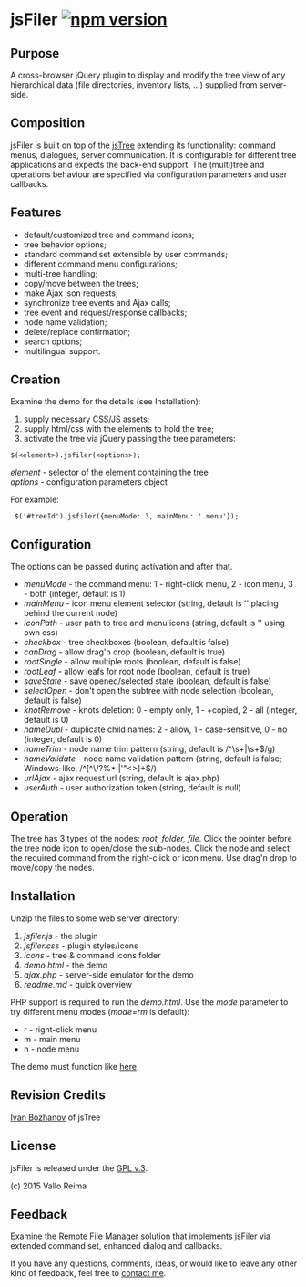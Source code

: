 
# jsFiler  [![npm version](https://badge.fury.io/js/jsfiler.svg)](https://badge.fury.io/js/jsfiler)

## Purpose

A cross-browser jQuery plugin to display and modify the tree view of any hierarchical data (file directories, inventory lists, ...) supplied from server-side.


## Composition

jsFiler is built on top of the [jsTree] extending its functionality: command menus, dialogues, server communication. 
It is configurable for different tree applications and expects the back-end support. 
The (multi)tree and operations behaviour are specified via configuration parameters and user callbacks.


## Features

+ default/customized tree and command icons;
+ tree behavior options;
+ standard command set extensible by user commands;
+ different command menu configurations;
+ multi-tree handling;
+ copy/move between the trees;
+ make Ajax json requests;
+ synchronize tree events and Ajax calls;
+ tree event and request/response callbacks;
+ node name validation;
+ delete/replace confirmation;
+ search options;
+ multilingual support.


## Creation

Examine the demo for the details (see Installation):

1. supply necessary CSS/JS assets;
2. supply html/css with the elements to hold the tree;
3. activate the tree via jQuery passing the tree parameters:

 ``` $(<element>).jsfiler(<options>); ```

 *element* - selector of the element containing the tree</br>
 *options* - configuration parameters object

 For example:

 ``` $('#treeId').jsfiler({menuMode: 3, mainMenu: '.menu'});```

## Configuration
The options can be passed during activation and after that.

+ *menuMode* - the command menu: 1 - right-click menu, 2 - icon menu, 3 - both (integer, default is 1)
+ *mainMenu* - icon menu element selector (string, default is '' placing behind the current node)
+ *iconPath* - user path to tree and menu icons (string, default is '' using own css)
+ *checkbox* -  tree checkboxes (boolean, default is false)
+ *canDrag* -  allow drag'n drop (boolean, default is true)
+ *rootSingle* - allow multiple roots (boolean, default is false)
+ *rootLeaf* - allow leafs for root node (boolean, default is true)
+ *saveState* - save opened/selected state (boolean, default is false)
+ *selectOpen* - don't open the subtree with node selection (boolean, default is false)
+ *knotRemove* - knots deletion: 0 - empty only, 1 - +copied, 2 - all (integer, default is 0)
+ *nameDupl* - duplicate child names: 2 - allow, 1 - case-sensitive, 0 - no (integer, default is 0)
+ *nameTrim* - node name trim pattern (string, default is /^\s+|\s+$/g)
+ *nameValidate* - node name validation pattern (string, default is false; Windows-like: /^[^\\\/?%*:|'\"<>]+$/)
+ *urlAjax* - ajax request url (string, default is ajax.php)
+ *userAuth* - user authorization token (string, default is null)


## Operation

The tree has 3 types of the nodes: *root, folder, file*. Click the pointer before the tree node icon to open/close the sub-nodes. 
Click the node and select the required command from the right-click or icon menu. Use drag'n drop to move/copy the nodes.

## Installation

Unzip the files to some web server directory: 

1. *jsfiler.js* - the plugin
2. *jsfiler.css* - plugin styles/icons
3. *icons* - tree & command icons folder
5. *demo.html* - the demo
6. *ajax.php* - server-side emulator for the demo
7. *readme.md* - quick overview

PHP support is required to run the *demo.html*. Use the *mode* parameter to try different menu modes (*mode=rm* is default):

+ r - right-click menu
+ m - main menu
+ n - node menu

The demo must function like [here].

## Revision Credits

[Ivan Bozhanov] of jsTree

## License

jsFiler is released under the [GPL v.3].

(c) 2015 Vallo Reima

## Feedback
Examine the [Remote File Manager] solution that implements jsFiler via extended command set, enhanced dialog and callbacks.

If you have any questions, comments, ideas, or would like to leave any other kind of feedback, feel free to [contact me].

[here]: http://vregistry.com/samples/demo/?app=jsfiler
[Ivan Bozhanov]: http://vakata.com/en/
[jsTree]: https://www.jstree.com/
[GPL v.3]: https://www.gnu.org/licenses/gpl-3.0.html
[contact me]: mailto:vallo@vregistry.com?subject=jsFiler
[Remote File Manager]: http://vregistry.com/filer/
